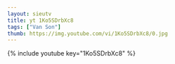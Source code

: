 ```yaml
--- 
layout: sieutv
title: yt 1Ko5SDrbXc8
tags: ["Van Son"]
thumb: https://img.youtube.com/vi/1Ko5SDrbXc8/0.jpg
---
```

{% include youtube key="1Ko5SDrbXc8" %} 
